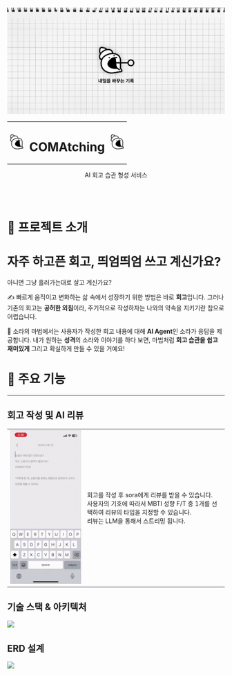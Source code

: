 ![프로젝트 대표 이미지](./readme/wide.png)

<table align="center">
  <tr>
    <td> <img src="./readme/icon.png" width="30px"> </td>
    <td> <h1>COMAtching</h1> </td>
    <td> <img src="./readme/icon.png" width="30px"> </td>
  </tr>
</table>

<div align="center">
  AI 회고 습관 형성 서비스
</div>
<br><br><br>

# 🎈 프로젝트 소개

# 자주 하고픈 회고, 띄엄띄엄 쓰고 계신가요?

아니면 그냥 흘러가는대로 살고 계신가요?

✍️ 빠르게 움직이고 변화하는 삶 속에서 성장하기 위한 방법은 바로 **회고**입니다. 그러나 기존의 회고는 **공허한 외침**이라, 주기적으로 작성하자는 나와의 약속을 지키기란 참으로 어렵습니다.

🐚 소라의 마법에서는 사용자가 작성한 회고 내용에 대해 **AI Agent**인 소라가 응답을 제공합니다. 내가 원하는 **성격**의 소라와 이야기를 하다 보면, 마법처럼 **회고 습관을 쉽고 재미있게** 그리고 확실하게 만들 수 있을 거예요!



# 🎈 주요 기능

---



## 회고 작성 및 AI 리뷰 

<table>
  <tr>
    <td>
      <img src="./readme/intro1.gif" width="300">
    </td>
    <td>
      회고를 작성 후 sora에게 리뷰를 받을 수 있습니다. <br>
      사용자의 기호에 따라서 MBTI 성향 F/T 중 1개를 선택하여 리뷰의 타입을 지정할 수 있습니다. <br>
      리뷰는 LLM을 통해서 스트리밍 됩니다. <br>
    </td>
  </tr>
</table>


## 기술 스택 & 아키텍처

<img src="https://github.com/COMAtching/.github/blob/main/assets/comatching_diagram.png?raw=true">

## ERD 설계

<img src="https://github.com/COMAtching/.github/blob/main/assets/erd.png?raw=true">
